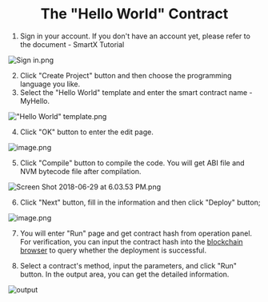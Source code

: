 <h1 align="center">The "Hello World" Contract</h1>


1. Sign in your account. If you don't have an account yet, please refer to the document - SmartX Tutorial 

![Sign in.png](https://upload-images.jianshu.io/upload_images/150344-b2c3e467df27c7e2.png?imageMogr2/auto-orient/strip%7CimageView2/2/w/1240)

2. Click "Create Project" button and then choose the programming language you like. 
3. Select the "Hello World" template and enter the smart contract name -  MyHello.

!["Hello World" template.png](https://upload-images.jianshu.io/upload_images/150344-7d594cfa5b27c51b.png?imageMogr2/auto-orient/strip%7CimageView2/2/w/1240)

4. Click "OK" button to enter the edit page. 

![image.png](https://upload-images.jianshu.io/upload_images/150344-a527e32519240ce0.png?imageMogr2/auto-orient/strip%7CimageView2/2/w/1240)

5. Click "Compile" button to compile the code. You will get ABI file and NVM bytecode file after compilation.

![Screen Shot 2018-06-29 at 6.03.53 PM.png](https://upload-images.jianshu.io/upload_images/150344-1d394658d8ab10de.png?imageMogr2/auto-orient/strip%7CimageView2/2/w/1240)

6. Click "Next" button, fill in the information and then click "Deploy" button;

![image.png](https://upload-images.jianshu.io/upload_images/150344-4b958e598f7ccaee.png?imageMogr2/auto-orient/strip%7CimageView2/2/w/1240)

7. You will enter "Run" page and get contract hash from operation panel. For verification, you can input the contract hash into the [blockchain browser](https://explorer.ont.io/) to query whether the deployment is successful.

8. Select a contract's method, input the parameters, and click "Run" button. In the output area, you can get the detailed information.

![output](https://upload-images.jianshu.io/upload_images/150344-9bb61d0bb6b31aea.png?imageMogr2/auto-orient/strip%7CimageView2/2/w/1240)


